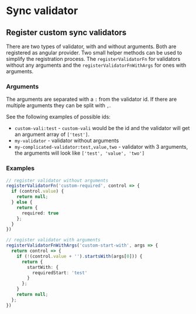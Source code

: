 # Sync validator

## Register custom sync validators

There are two types of validator, with and without arguments. Both are registered
as angular provider. Two small helper methods can be used to simplify the 
registration process. The `registerValidatorFn` for validators without any
arguments and the `registerValidatorFnWithArgs` for ones with arguments.

### Arguments

The arguments are separated with a `:` from the validator id. If there are multiple
arguments they can be split with `,`.

See the following examples of possible ids:
* `custom-vali:test` - `custom-vali` would be the id and the validator will get
  an argument array of `['test']`.
* `my-validator` - validator without arguments
* `my-complicated-validator:test,value,two` - validator with 3 arguments, the
  arguments will look like `['test', 'value', 'two']`

### Examples

```typescript
// register validator without arguments
registerValidatorFn('custom-required', control => {
  if (control.value) {
    return null;
  } else {
    return {
      required: true
    };
  }
})

// register validator with arguments
registerValidatorFnWithArgs('custom-start-with', args => {
  return control => {
    if (!(control.value + '').startsWith(args[0])) {
      return {
        startWith: {
          requiredStart: 'test'
        }
      };
    }
    return null;
  };
})

```
